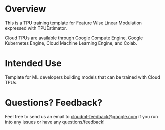 # Overview
 
This is a TPU training template for Feature Wise Linear Modulation expressed with TPUEstimator.

Cloud TPUs are available through Google Compute Engine, Google Kubernetes Engine, Cloud Machine Learning Engine, and Colab.

 
# Intended Use

Template for ML developers building models that can be trained with Cloud TPUs.


# Questions? Feedback?
 
Feel free to send us an email to [cloudml-feedback@google.com](cloudml-feedback@google.com) if you run into any issues or have any questions/feedback!